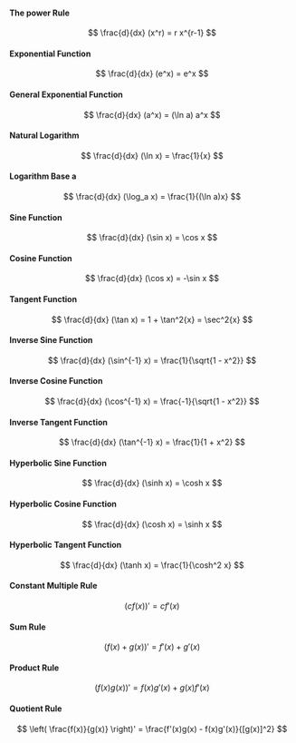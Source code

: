 
#### The power Rule

$$ \frac{d}{dx} (x^r) = r x^{r-1} $$


#### Exponential Function

$$ \frac{d}{dx} (e^x) = e^x $$

#### General Exponential Function

$$ \frac{d}{dx} (a^x) = (\ln a) a^x $$

#### Natural Logarithm

$$ \frac{d}{dx} (\ln x) = \frac{1}{x} $$

#### Logarithm Base a

$$ \frac{d}{dx} (\log_a x) = \frac{1}{(\ln a)x} $$

#### Sine Function

$$ \frac{d}{dx} (\sin x) = \cos x $$

#### Cosine Function

$$ \frac{d}{dx} (\cos x) = -\sin x $$

#### Tangent Function

$$ \frac{d}{dx} (\tan x) = 1 + \tan^2{x} = \sec^2{x} $$

#### Inverse Sine Function

$$ \frac{d}{dx} (\sin^{-1} x) = \frac{1}{\sqrt{1 - x^2}} $$

#### Inverse Cosine Function

$$ \frac{d}{dx} (\cos^{-1} x) = \frac{-1}{\sqrt{1 - x^2}} $$

#### Inverse Tangent Function

$$ \frac{d}{dx} (\tan^{-1} x) = \frac{1}{1 + x^2} $$

#### Hyperbolic Sine Function

$$ \frac{d}{dx} (\sinh x) = \cosh x $$

#### Hyperbolic Cosine Function

$$ \frac{d}{dx} (\cosh x) = \sinh x $$

#### Hyperbolic Tangent Function

$$ \frac{d}{dx} (\tanh x) = \frac{1}{\cosh^2 x} $$

#### Constant Multiple Rule

$$ (cf(x))' = c f'(x) $$

#### Sum Rule

$$ (f(x) + g(x))' = f'(x) + g'(x) $$

#### Product Rule

$$ (f(x)g(x))' = f(x)g'(x) + g(x)f'(x) $$

#### Quotient Rule

$$ \left( \frac{f(x)}{g(x)} \right)' = \frac{f'(x)g(x) - f(x)g'(x)}{[g(x)]^2} $$